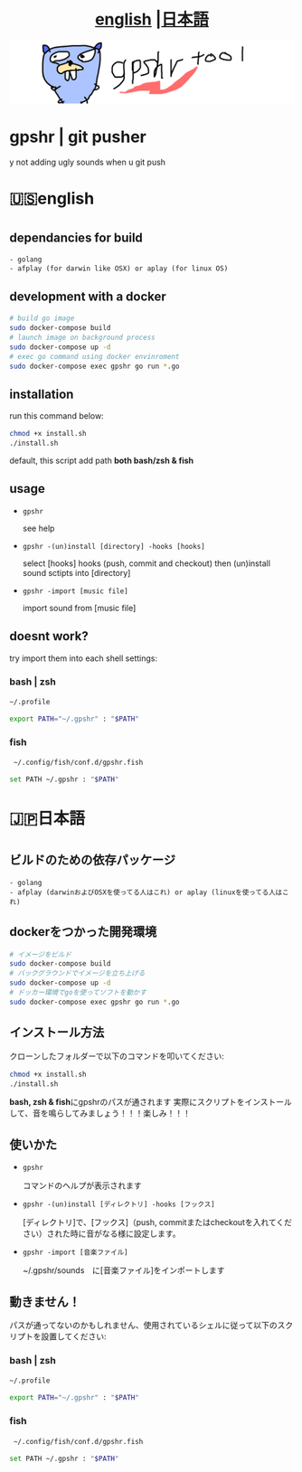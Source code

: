<h1 align="center"> <a href="#english">english</a> |<a href="#japanese">日本語</a></h1>

![README LOGO](_img/bak.png)
# gpshr | git pusher

y not adding ugly sounds when u git push

<h1 align="left" id="english"> 🇺🇸english<h1>

## dependancies for build

    - golang
    - afplay (for darwin like OSX) or aplay (for linux OS)

## development with a docker
```bash
# build go image
sudo docker-compose build
# launch image on background process
sudo docker-compose up -d
# exec go command using docker envinroment
sudo docker-compose exec gpshr go run *.go
```

## installation

run this command below:

```bash
chmod +x install.sh
./install.sh
```
default, this script add path **both bash/zsh & fish**

## usage

- ```gpshr``` 

    see help

- ```gpshr -(un)install [directory] -hooks [hooks]``` 

    select [hooks] hooks (push, commit and checkout) then (un)install sound sctipts into [directory]


- ```gpshr -import [music file]``` 

    import sound from [music file]


## doesnt work? 
try import them into each shell settings:
### bash | zsh

``` ~/.profile ```

```bash
export PATH="~/.gpshr" : "$PATH" 
```

### fish
    
``` ~/.config/fish/conf.d/gpshr.fish```

```bash
set PATH ~/.gpshr : "$PATH" 
```


<h1 align="left" id="japanese"> 🇯🇵日本語<h1>

## ビルドのための依存パッケージ

    - golang
    - afplay (darwinおよびOSXを使ってる人はこれ) or aplay (linuxを使ってる人はこれ)

## dockerをつかった開発環境
```bash
# イメージをビルド
sudo docker-compose build
# バックグラウンドでイメージを立ち上げる
sudo docker-compose up -d
# ドッカー環境でgoを使ってソフトを動かす
sudo docker-compose exec gpshr go run *.go
```

## インストール方法

クローンしたフォルダーで以下のコマンドを叩いてください:

```bash
chmod +x install.sh
./install.sh
```
**bash, zsh & fish**にgpshrのパスが通されます
実際にスクリプトをインストールして、音を鳴らしてみましょう！！！楽しみ！！！

## 使いかた

- ```gpshr``` 

    コマンドのヘルプが表示されます

- ```gpshr -(un)install [ディレクトリ] -hooks [フックス]``` 

    [ディレクトリ]で、[フックス]（push, commitまたはcheckoutを入れてください）された時に音がなる様に設定します。

- ```gpshr -import [音楽ファイル]``` 

    ~/.gpshr/sounds　に[音楽ファイル]をインポートします


## 動きません！
パスが通ってないのかもしれません、使用されているシェルに従って以下のスクリプトを設置してください:
### bash | zsh

``` ~/.profile ```

```bash
export PATH="~/.gpshr" : "$PATH" 
```

### fish
    
``` ~/.config/fish/conf.d/gpshr.fish```

```bash
set PATH ~/.gpshr : "$PATH" 
```